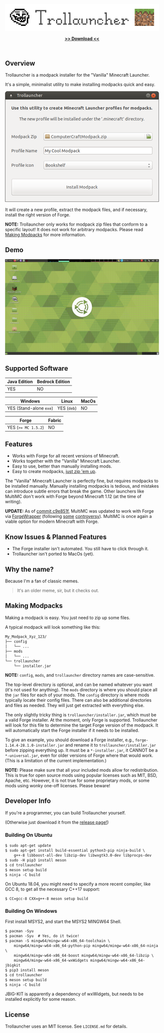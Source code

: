 <p align="center">
    <a href="https://github.com/tprk77/trollauncher">
        <img src="resource/banner_big.png" alt="Trollauncher Banner" />
    </a>
</p>
<p align="center">
    <a href="https://github.com/tprk77/trollauncher/releases">
        <b>&gt;&gt; Download &lt;&lt;</b>
    </a>
</p>

<br/>

## Overview ##

Trollauncher is a modpack installer for the "Vanilla" Minecraft Launcher.

It's a simple, minimalist utility to make installing modpacks quick and easy.

<p align="center">
    <img src="resource/screenshot.png" alt="Screenshot" />
</p>

It will create a new profile, extract the modpack files, and if necessary,
install the right version of Forge.

**NOTE:** Trollauncher only works for modpack zip files that conform to a
specific layout! It does not work for arbitrary modpacks. Please read [Making
Modpacks](#making-modpacks) for more information.

## Demo ##

<p align="center">
    <a href="https://youtu.be/L-zkzFXI994">
        <img src="resource/trollauncher_demo.gif" alt="Trollauncher Demo" />
    </a>
</p>

## Supported Software ##

| Java Edition | Bedrock Edition |
| ------------ | --------------- |
| YES          | NO              |

| Windows                 | Linux       | MacOs |
| ----------------------- |------------ |------ |
| YES (Stand-alone `exe`) | YES (`deb`) | NO    |

| Forge               | Fabric |
| ------------------- | ------ |
| YES (`>= MC 1.5.2`) | NO     |

## Features ##

* Works with Forge for all recent versions of Minecraft.
* Works together with the "Vanilla" Minecraft Launcher.
* Easy to use, better than manually installing mods.
* Easy to create modpacks, [just zip 'em up](#making-modpacks).

The "Vanilla" Minecraft Launcher is perfectly fine, but requires modpacks to be
installed manually. Manually installing modpacks is tedious, and mistakes can
introduce subtle errors that break the game. Other launchers like MultiMC don't
work with Forge beyond Minecraft 1.12 (at the time of writing).

**UPDATE:** As of [commit c9e851f][multimc_c9e851f], MultiMC was updated to work
with Forge via [ForgeWrapper][forge_wrapper] (following [some][multimc_ebb17cb]
[controversy][multimc_e6cc65c]). MultiMC is once again a viable option for
modern Minecraft with Forge.

## Know Issues & Planned Features ##

* The Forge installer isn't automated. You still have to click through it.
* Trollauncher isn't ported to MacOs (yet).

## Why the name? ##

Because I'm a fan of classic memes.

> It's an older meme, sir, but it checks out.

## Making Modpacks ##

Making a modpack is easy. You just need to zip up some files.

A typical modpack will look something like this:

```text
My_Modpack_Xyz_123/
├── config
│   └── ...
├── mods
│   └── ...
└── trollauncher
    └── installer.jar
```

**NOTE:** `config`, `mods`, and `trollauncher` directory names are
case-sensitive.

The top-level directory is optional, and can be named whatever you want (it's
not used for anything). The `mods` directory is where you should place all the
`jar` files for each of your mods. The `config` directory is where mods
typically locate their config files. There can also be additional directories
and files as needed. They will just get extracted with everything else.

The only slightly tricky thing is `trollauncher/installer.jar`, which must be a
valid Forge installer. At the moment, only Forge is supported. Trollauncher will
look for this file to determine the target Forge version of the modpack. It will
automatically start the Forge installer if it needs to be installed.

To give an example, you should download a Forge installer, e.g.,
`forge-1.14.4-28.1.0-installer.jar` and rename it to
`trollauncher/installer.jar` before zipping everything up. It must be a
`*-installer.jar`, it CANNOT be a `*-universal.jar`, even for older versions of
Forge where that would work. (This is a limitation of the current
implementation.)

**NOTE:** Please make sure that all your included mods allow for redistribution.
This is true for open source mods using popular licenses such as MIT, BSD,
Apache, etc. However, it is not true for some proprietary mods, or some mods
using wonky one-off licenses. Please beware!

## Developer Info ##

If you're a programmer, you can build Trollauncher yourself.

(Otherwise just download it from the [release page!][trollauncher_releases])

### Building On Ubuntu ###

```text
$ sudo apt-get update
$ sudo apt-get install build-essential python3-pip ninja-build \
    g++-8 libboost-all-dev libzip-dev libwxgtk3.0-dev libprocps-dev
$ sudo -H pip3 install meson
$ cd trollauncher
$ meson setup build
$ ninja -C build
```

On Ubuntu 18.04, you might need to specify a more recent compiler, like GCC 8,
to get all the necessary C++17 support:

```text
$ CC=gcc-8 CXX=g++-8 meson setup build
```

### Building On Windows ###

First install MSYS2, and start the MSYS2 MINGW64 Shell.

```text
$ pacman -Syu
$ pacman -Syu  # Yes, do it twice!
$ pacman -S mingw64/mingw-w64-x86_64-toolchain \
    mingw64/mingw-w64-x86_64-python-pip mingw64/mingw-w64-x86_64-ninja \
    mingw64/mingw-w64-x86_64-boost mingw64/mingw-w64-x86_64-libzip \
    mingw64/mingw-w64-x86_64-wxWidgets mingw64/mingw-w64-x86_64-jbigkit
$ pip3 install meson
$ cd trollauncher
$ meson setup build
$ ninja -C build
```

JBIG-KIT is apparently a dependency of wxWidgets, but needs to be installed
explicitly for some reason.

## License ##

Trollauncher uses an MIT license. See `LICENSE.md` for details.

<!-- Links -->

[trollauncher_releases]: https://github.com/tprk77/trollauncher/releases
[multimc_c9e851f]: https://github.com/MultiMC/MultiMC5/commit/c9e851f12f501657629e41339ad604c3cfba82e1
[multimc_ebb17cb]: https://github.com/MultiMC/MultiMC5/commit/ebb17cb5f8b4b7771c28bb0286846aa52d29d6a0
[multimc_e6cc65c]: https://github.com/MultiMC/MultiMC5/commit/e6cc65cf69b3fb2c1fa08e6768669f826048af20
[forge_wrapper]: https://github.com/ZekerZhayard/ForgeWrapper

<!-- Local Variables: -->
<!-- fill-column: 80 -->
<!-- End: -->

